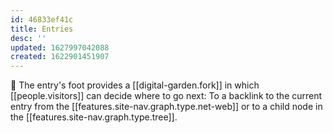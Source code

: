 ```yaml
---
id: 46833ef41c
title: Entries
desc: ''
updated: 1627997042088
created: 1622901451907
---
```


🚏 The entry's foot provides a [[digital-garden.fork]] in which [[people.visitors]] can decide where to go next: To a backlink to the current entry from the [[features.site-nav.graph.type.net-web]] or to a child node in the [[features.site-nav.graph.type.tree]].

